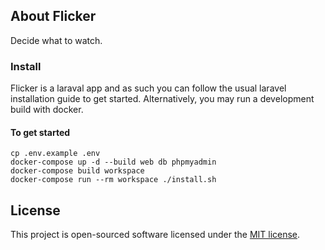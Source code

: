 ## About Flicker

Decide what to watch.

### Install

Flicker is a laraval app and as such you can follow the usual laravel installation guide to get started. Alternatively, you may run a development build with docker.

#### To get started

```
cp .env.example .env
docker-compose up -d --build web db phpmyadmin
docker-compose build workspace
docker-compose run --rm workspace ./install.sh
```

## License

This project is open-sourced software licensed under the [MIT license](https://opensource.org/licenses/MIT).
